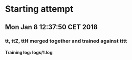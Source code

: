 # Starting attempt
## Mon Jan  8 12:37:50 CET 2018
### tt, ttZ, ttH merged together and trained against tttt
#### Training log: logs/1.log
